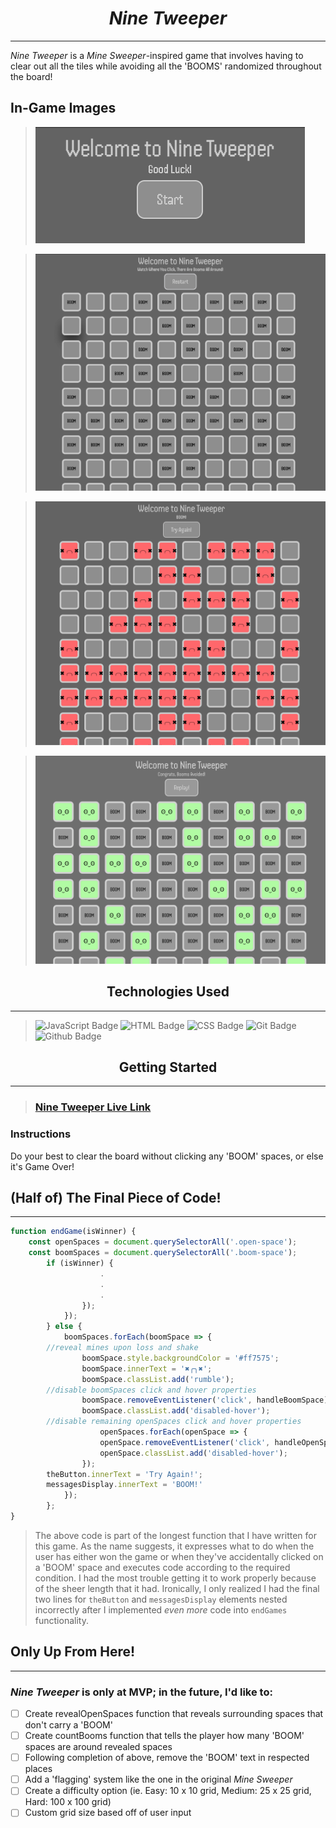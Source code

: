 
<div align = 'center'>

# *Nine Tweeper*

</div>

---

*Nine Tweeper* is a *Mine Sweeper*-inspired game that involves having to clear out all the tiles while avoiding all the 'BOOMS' randomized throughout the board!

## In-Game Images 

>![Start Screen](<img/startscreen.png>)

>![Start of a new game!](<img/beginninggame.png>)

>!['Loss' Screen](<img/losescreen.png>)

>!['Win' Screen](<img/winscreen2.png>)

<div align = 'center'>

## Technologies Used

</div>

---

>![JavaScript Badge](https://img.shields.io/badge/JavaScript-F7DF1E?style=for-the-badge&logo=javascript&logoColor=black) 
![HTML Badge](https://img.shields.io/badge/HTML5-E34F26?style=for-the-badge&logo=html5&logoColor=white) 
![CSS Badge](https://img.shields.io/badge/CSS3-1572B6?style=for-the-badge&logo=css3&logoColor=white) 
![Git Badge](https://img.shields.io/badge/GIT-E44C30?style=for-the-badge&logo=git&logoColor=white) 
![Github Badge](https://img.shields.io/badge/GitHub-100000?style=for-the-badge&logo=github&logoColor=white)

<div align = 'center'>

## Getting Started

</div>

---

>### [Nine Tweeper Live Link](https://jstnliu.github.io/MineSweeper_Proj1/)

### Instructions

Do your best to clear the board without clicking any 'BOOM' spaces, or else it's Game Over!

## (Half of) The Final Piece of Code!

---

```js
function endGame(isWinner) {
    const openSpaces = document.querySelectorAll('.open-space');
    const boomSpaces = document.querySelectorAll('.boom-space');
        if (isWinner) {
                    .
                    .
                    .
                });
            });
        } else {
            boomSpaces.forEach(boomSpace => {
        //reveal mines upon loss and shake
                boomSpace.style.backgroundColor = '#ff7575';
                boomSpace.innerText = '✖╭╮✖';
                boomSpace.classList.add('rumble');
        //disable boomSpaces click and hover properties
                boomSpace.removeEventListener('click', handleBoomSpace);
                boomSpace.classList.add('disabled-hover');
        //disable remaining openSpaces click and hover properties
                    openSpaces.forEach(openSpace => {
                    openSpace.removeEventListener('click', handleOpenSpace);
                    openSpace.classList.add('disabled-hover');
                });
        theButton.innerText = 'Try Again!';
        messagesDisplay.innerText = 'BOOM!'
            });
        };
}
```
>The above code is part of the longest function that I have written for this game. As the name suggests, it expresses what to do when the user has either won the game or when they've accidentally clicked on a 'BOOM' space and executes code according to the required condition. I had the most trouble getting it to work properly because of the sheer length that it had. Ironically, I only realized I had the final two lines for ```theButton``` and ```messagesDisplay``` elements nested incorrectly after I implemented *even more* code into ```endGames``` functionality.

## Only Up From Here!

---

### *Nine Tweeper* is only at MVP; in the future, I'd like to:

- [ ] Create revealOpenSpaces function that reveals surrounding spaces that don't carry a 'BOOM'
- [ ] Create countBooms function that tells the player how many 'BOOM' spaces are around revealed spaces
- [ ] Following completion of above, remove the 'BOOM' text in respected places
- [ ] Add a 'flagging' system like the one in the original *Mine Sweeper*
- [ ] Create a difficulty option (ie. Easy: 10 x 10 grid, Medium: 25 x 25 grid, Hard: 100 x 100 grid)
- [ ] Custom grid size based off of user input
